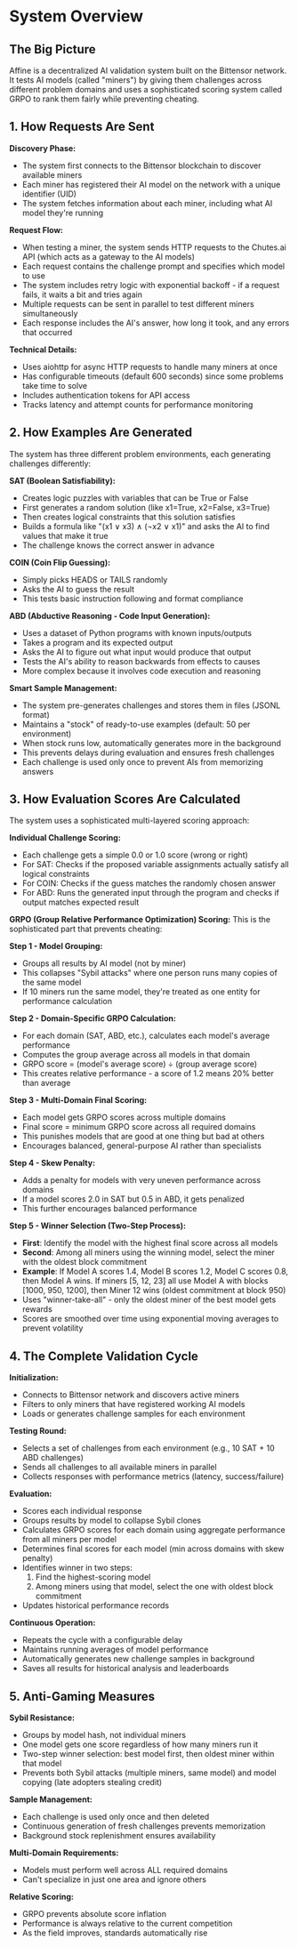 # System Overview

## **The Big Picture**
Affine is a decentralized AI validation system built on the Bittensor network. It tests AI models (called "miners") by giving them challenges across different problem domains and uses a sophisticated scoring system called GRPO to rank them fairly while preventing cheating.

## **1. How Requests Are Sent**

**Discovery Phase:**
- The system first connects to the Bittensor blockchain to discover available miners
- Each miner has registered their AI model on the network with a unique identifier (UID)
- The system fetches information about each miner, including what AI model they're running

**Request Flow:**
- When testing a miner, the system sends HTTP requests to the Chutes.ai API (which acts as a gateway to the AI models)
- Each request contains the challenge prompt and specifies which model to use
- The system includes retry logic with exponential backoff - if a request fails, it waits a bit and tries again
- Multiple requests can be sent in parallel to test different miners simultaneously
- Each response includes the AI's answer, how long it took, and any errors that occurred

**Technical Details:**
- Uses aiohttp for async HTTP requests to handle many miners at once
- Has configurable timeouts (default 600 seconds) since some problems take time to solve
- Includes authentication tokens for API access
- Tracks latency and attempt counts for performance monitoring

## **2. How Examples Are Generated**

The system has three different problem environments, each generating challenges differently:

**SAT (Boolean Satisfiability):**
- Creates logic puzzles with variables that can be True or False
- First generates a random solution (like x1=True, x2=False, x3=True)
- Then creates logical constraints that this solution satisfies
- Builds a formula like "(x1 ∨ x3) ∧ (¬x2 ∨ x1)" and asks the AI to find values that make it true
- The challenge knows the correct answer in advance

**COIN (Coin Flip Guessing):**
- Simply picks HEADS or TAILS randomly
- Asks the AI to guess the result
- This tests basic instruction following and format compliance

**ABD (Abductive Reasoning - Code Input Generation):**
- Uses a dataset of Python programs with known inputs/outputs
- Takes a program and its expected output
- Asks the AI to figure out what input would produce that output
- Tests the AI's ability to reason backwards from effects to causes
- More complex because it involves code execution and reasoning

**Smart Sample Management:**
- The system pre-generates challenges and stores them in files (JSONL format)
- Maintains a "stock" of ready-to-use examples (default: 50 per environment)
- When stock runs low, automatically generates more in the background
- This prevents delays during evaluation and ensures fresh challenges
- Each challenge is used only once to prevent AIs from memorizing answers

## **3. How Evaluation Scores Are Calculated**

The system uses a sophisticated multi-layered scoring approach:

**Individual Challenge Scoring:**
- Each challenge gets a simple 0.0 or 1.0 score (wrong or right)
- For SAT: Checks if the proposed variable assignments actually satisfy all logical constraints
- For COIN: Checks if the guess matches the randomly chosen answer
- For ABD: Runs the generated input through the program and checks if output matches expected result

**GRPO (Group Relative Performance Optimization) Scoring:**
This is the sophisticated part that prevents cheating:

**Step 1 - Model Grouping:**
- Groups all results by AI model (not by miner)
- This collapses "Sybil attacks" where one person runs many copies of the same model
- If 10 miners run the same model, they're treated as one entity for performance calculation

**Step 2 - Domain-Specific GRPO Calculation:**
- For each domain (SAT, ABD, etc.), calculates each model's average performance
- Computes the group average across all models in that domain
- GRPO score = (model's average score) ÷ (group average score)
- This creates relative performance - a score of 1.2 means 20% better than average

**Step 3 - Multi-Domain Final Scoring:**
- Each model gets GRPO scores across multiple domains
- Final score = minimum GRPO score across all required domains
- This punishes models that are good at one thing but bad at others
- Encourages balanced, general-purpose AI rather than specialists

**Step 4 - Skew Penalty:**
- Adds a penalty for models with very uneven performance across domains
- If a model scores 2.0 in SAT but 0.5 in ABD, it gets penalized
- This further encourages balanced performance

**Step 5 - Winner Selection (Two-Step Process):**
- **First**: Identify the model with the highest final score across all models
- **Second**: Among all miners using the winning model, select the miner with the oldest block commitment
- **Example**: If Model A scores 1.4, Model B scores 1.2, Model C scores 0.8, then Model A wins. If miners [5, 12, 23] all use Model A with blocks [1000, 950, 1200], then Miner 12 wins (oldest commitment at block 950)
- Uses "winner-take-all" - only the oldest miner of the best model gets rewards
- Scores are smoothed over time using exponential moving averages to prevent volatility

## **4. The Complete Validation Cycle**

**Initialization:**
- Connects to Bittensor network and discovers active miners
- Filters to only miners that have registered working AI models
- Loads or generates challenge samples for each environment

**Testing Round:**
- Selects a set of challenges from each environment (e.g., 10 SAT + 10 ABD challenges)
- Sends all challenges to all available miners in parallel
- Collects responses with performance metrics (latency, success/failure)

**Evaluation:**
- Scores each individual response
- Groups results by model to collapse Sybil clones
- Calculates GRPO scores for each domain using aggregate performance from all miners per model
- Determines final scores for each model (min across domains with skew penalty)
- Identifies winner in two steps:
  1. Find the highest-scoring model
  2. Among miners using that model, select the one with oldest block commitment
- Updates historical performance records

**Continuous Operation:**
- Repeats the cycle with a configurable delay
- Maintains running averages of model performance
- Automatically generates new challenge samples in background
- Saves all results for historical analysis and leaderboards

## **5. Anti-Gaming Measures**

**Sybil Resistance:**
- Groups by model hash, not individual miners
- One model gets one score regardless of how many miners run it
- Two-step winner selection: best model first, then oldest miner within that model
- Prevents both Sybil attacks (multiple miners, same model) and model copying (late adopters stealing credit)

**Sample Management:**
- Each challenge is used only once and then deleted
- Continuous generation of fresh challenges prevents memorization
- Background stock replenishment ensures availability

**Multi-Domain Requirements:**
- Models must perform well across ALL required domains
- Can't specialize in just one area and ignore others

**Relative Scoring:**
- GRPO prevents absolute score inflation
- Performance is always relative to the current competition
- As the field improves, standards automatically rise